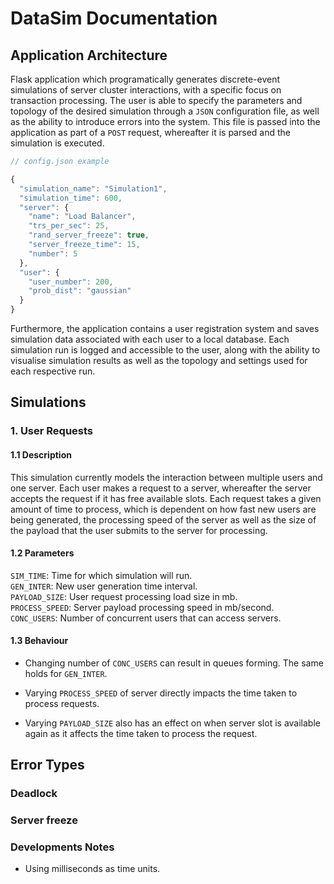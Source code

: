 # DataSim Documentation

## Application Architecture

Flask application which programatically generates discrete-event simulations of server cluster interactions, with a specific focus on transaction processing. The user is able to specify the parameters and topology of the desired simulation through a `JSON` configuration file, as well as the ability to introduce errors into the system. This file is passed into the application as part of a `POST` request, whereafter it is parsed and the simulation is executed.

```javascript
// config.json example

{
  "simulation_name": "Simulation1",
  "simulation_time": 600,
  "server": {
    "name": "Load Balancer",
    "trs_per_sec": 25,
    "rand_server_freeze": true,
    "server_freeze_time": 15,
    "number": 5
  },
  "user": {
    "user_number": 200,
    "prob_dist": "gaussian"
  }
}
```
Furthermore, the application contains a user registration system and saves simulation data associated with each user to a local database. Each simulation run is logged and accessible to the user, along with the ability to visualise simulation results as well as the topology and settings used for each respective run.

## Simulations

### 1. User Requests

#### 1.1 Description

This simulation currently models the interaction between multiple users and one server. Each user makes a request to a server, whereafter the server accepts the request if it has free available slots. Each request takes a given amount of time to process, which is dependent on how fast new users are being generated, the processing speed of the server as well as the size of the payload that the user submits to the server for processing. 

#### 1.2 Parameters

`SIM_TIME`: Time for which simulation will run.<br>
`GEN_INTER`: New user generation time interval.<br>
`PAYLOAD_SIZE`: User request processing load size in mb.<br>
`PROCESS_SPEED`: Server payload processing speed in mb/second.<br> 
`CONC_USERS`: Number of concurrent users that can access servers.

#### 1.3 Behaviour

- Changing number of `CONC_USERS` can result in queues forming. The same holds for `GEN_INTER`.

- Varying `PROCESS_SPEED` of server directly impacts the time taken to process requests.

- Varying `PAYLOAD_SIZE` also has an effect on when server slot is available again as it affects the time taken to process the request.

## Error Types

### Deadlock 

### Server freeze

### Developments Notes

- Using milliseconds as time units.
